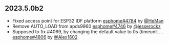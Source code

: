 ## 2023.5.0b2

- Fixed access point for ESP32 IDF platform [esphome#4784](https://github.com/esphome/esphome/pull/4784) by [@HeMan](https://github.com/HeMan)
- Remove AUTO_LOAD from apds9960 [esphome#4746](https://github.com/esphome/esphome/pull/4746) by [@jesserockz](https://github.com/jesserockz)
- Supposed to fix #4069, by changing the default value to 0s (timeunit … [esphome#4806](https://github.com/esphome/esphome/pull/4806) by [@Alex1602](https://github.com/Alex1602)

